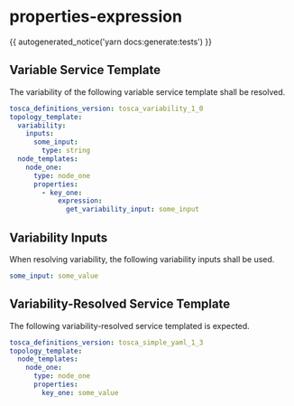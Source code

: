 # properties-expression

{{ autogenerated_notice('yarn docs:generate:tests') }}


## Variable Service Template

The variability of the following variable service template shall be resolved.

```yaml linenums="1"
tosca_definitions_version: tosca_variability_1_0
topology_template:
  variability:
    inputs:
      some_input:
        type: string
  node_templates:
    node_one:
      type: node_one
      properties:
        - key_one:
            expression:
              get_variability_input: some_input
```

## Variability Inputs

When resolving variability, the following variability inputs shall be used.

```yaml linenums="1"
some_input: some_value
```


## Variability-Resolved Service Template

The following variability-resolved service templated is expected.

```yaml linenums="1"
tosca_definitions_version: tosca_simple_yaml_1_3
topology_template:
  node_templates:
    node_one:
      type: node_one
      properties:
        key_one: some_value
```

